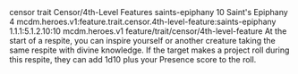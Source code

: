 <ability>
  <metadata>
    <class>censor</class>
    <feature_type>trait</feature_type>
    <file_dpath>Censor/4th-Level Features</file_dpath>
    <item_id>saints-epiphany</item_id>
    <item_index>10</item_index>
    <item_name>Saint&apos;s Epiphany</item_name>
    <level>4</level>
    <scc>mcdm.heroes.v1:feature.trait.censor.4th-level-feature:saints-epiphany</scc>
    <scdc>1.1.1:5.1.2.10:10</scdc>
    <source>mcdm.heroes.v1</source>
    <type>feature/trait/censor/4th-level-feature</type>
  </metadata>
  <effects>
    <effect type="mundane">At the start of a respite, you can inspire yourself or another creature taking the same respite with divine knowledge. If the target makes a project roll during this respite, they can add 1d10 plus your Presence score to the roll.</effect>
  </effects>
</ability>
